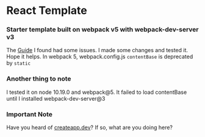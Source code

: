# React Template
### Starter template built on webpack v5 with webpack-dev-server v3
The [Guide](https://medium.com/edonec/how-to-create-a-react-app-without-create-react-app-aa0b5adba4cd) I found had some issues. I made some changes and tested it. Hope it helps. In webpack 5, webpack.config.js `contentBase` is deprecated by `static`

### Another thing to note
I tested it on node 10.19.0 and webpack@5. It failed to load contentBase until I installed webpack-dev-server@3

### Important Note
Have you heard of [createapp.dev](https://createapp.dev)? If so, what are you doing here?
